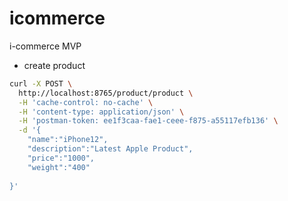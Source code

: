 # icommerce
i-commerce MVP


- create product
```bash
curl -X POST \
  http://localhost:8765/product/product \
  -H 'cache-control: no-cache' \
  -H 'content-type: application/json' \
  -H 'postman-token: ee1f3caa-fae1-ceee-f875-a55117efb136' \
  -d '{
	"name":"iPhone12",
	"description":"Latest Apple Product",
	"price":"1000",
	"weight":"400"
	
}'
```